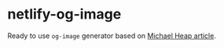 # netlify-og-image

Ready to use `og-image` generator based on [Michael Heap article](https://michaelheap.com/og-image-netlify-on-demand-builders/).
